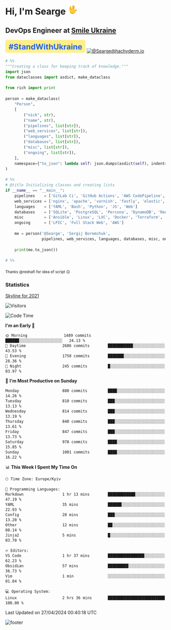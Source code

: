 # Hi, I'm Searge <img src="images/vulcan.webp" style="display: inline-block; margin: 0; height: 2rem" alt="Vulcan salute" />

## DevOps Engineer at [Smile Ukraine](https://smile-ukraine.com/en)

[![Stand With Ukraine](https://raw.githubusercontent.com/vshymanskyy/StandWithUkraine/main/badges/StandWithUkraine.svg)](https://stand-with-ukraine.pp.ua)
<a rel="me" href="https://hachyderm.io/@Searge">![@Searge@hachyderm.io](https://img.shields.io/badge/-@Searge-%232B90D9?logo=mastodon&logoColor=white)</a>

```python
# %%
"""Creating a class for keeping track of knowledge."""
import json
from dataclasses import asdict, make_dataclass

from rich import print

person = make_dataclass(
    "Person",
    [
        ("nick", str),
        ("name", str),
        ("pipelines", list[str]),
        ("web_services", list[str]),
        ("languages", list[str]),
        ("databases", list[str]),
        ("misc", list[str]),
        ("ongoing", list[str]),
    ],
    namespace={"to_json": lambda self: json.dumps(asdict(self), indent=4)},
)

# %%
# @title Initializing classes and creating lists
if __name__ == "__main__":
    pipelines    = ['GitLab Ci', 'GitHub Actions', 'AWS CodePipeline', 'Jenkins']
    web_services = ['nginx', 'apache', 'varnish', 'fastly', 'elastic', 'solr']
    languages    = ['YAML', 'Bash', 'Python', 'JS', 'Web']
    databases    = ['SQLite', 'PostgreSQL', 'Percona', 'DynamoDB', 'Redis']
    misc         = ['Ansible', 'Linux', 'LXC', 'Docker', 'Terraform', 'AWS']
    ongoing      = ['LPIC', 'Full Stack Web', 'AWS']

    me = person('@Searge', 'Sergij Boremchuk',
                pipelines, web_services, languages, databases, misc, ongoing)

    print(me.to_json())

# %%

```

<sub>Thanks @rednafi for idea of script :wink:</sub>

### Statistics

[Skyline for 2021](https://skyline.github.com/Searge/2021)

![Visitors](https://komarev.com/ghpvc/?username=searge&label=Profile%20views&color=0e75b6&style=flat) 
<!--START_SECTION:waka-->
![Code Time](http://img.shields.io/badge/Code%20Time-2%2C458%20hrs%2014%20mins-blue)

**I'm an Early 🐤** 

```text
🌞 Morning                1489 commits        ██████░░░░░░░░░░░░░░░░░░░   24.13 % 
🌆 Daytime                2686 commits        ███████████░░░░░░░░░░░░░░   43.53 % 
🌃 Evening                1750 commits        ███████░░░░░░░░░░░░░░░░░░   28.36 % 
🌙 Night                  245 commits         █░░░░░░░░░░░░░░░░░░░░░░░░   03.97 % 
```
📅 **I'm Most Productive on Sunday** 

```text
Monday                   880 commits         ████░░░░░░░░░░░░░░░░░░░░░   14.26 % 
Tuesday                  810 commits         ███░░░░░░░░░░░░░░░░░░░░░░   13.13 % 
Wednesday                814 commits         ███░░░░░░░░░░░░░░░░░░░░░░   13.19 % 
Thursday                 840 commits         ███░░░░░░░░░░░░░░░░░░░░░░   13.61 % 
Friday                   847 commits         ███░░░░░░░░░░░░░░░░░░░░░░   13.73 % 
Saturday                 978 commits         ████░░░░░░░░░░░░░░░░░░░░░   15.85 % 
Sunday                   1001 commits        ████░░░░░░░░░░░░░░░░░░░░░   16.22 % 
```


📊 **This Week I Spent My Time On** 

```text
🕑︎ Time Zone: Europe/Kyiv

💬 Programming Languages: 
Markdown                 1 hr 13 mins        ████████████░░░░░░░░░░░░░   47.19 % 
YAML                     35 mins             ██████░░░░░░░░░░░░░░░░░░░   22.93 % 
Config                   20 mins             ███░░░░░░░░░░░░░░░░░░░░░░   13.20 % 
Other                    12 mins             ██░░░░░░░░░░░░░░░░░░░░░░░   08.14 % 
Jinja2                   5 mins              █░░░░░░░░░░░░░░░░░░░░░░░░   03.70 % 

🔥 Editors: 
VS Code                  1 hr 37 mins        ████████████████░░░░░░░░░   62.23 % 
Obsidian                 57 mins             █████████░░░░░░░░░░░░░░░░   36.73 % 
Vim                      1 min               ░░░░░░░░░░░░░░░░░░░░░░░░░   01.04 % 

💻 Operating System: 
Linux                    2 hrs 36 mins       █████████████████████████   100.00 % 
```


 Last Updated on 27/04/2024 00:40:18 UTC
<!--END_SECTION:waka-->

![footer](https://capsule-render.vercel.app/api?type=waving&color=gradient&customColorList=14,21&height=82&section=footer)

